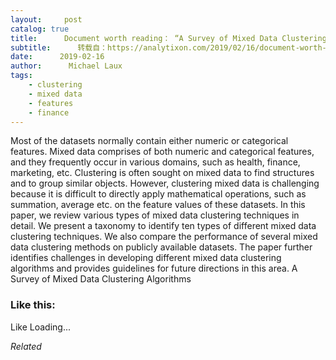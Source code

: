 ```yaml
---
layout:     post
catalog: true
title:      Document worth reading： “A Survey of Mixed Data Clustering Algorithms”
subtitle:      转载自：https://analytixon.com/2019/02/16/document-worth-reading-a-survey-of-mixed-data-clustering-algorithms/
date:      2019-02-16
author:      Michael Laux
tags:
    - clustering
    - mixed data
    - features
    - finance
---
```


Most of the datasets normally contain either numeric or categorical features. Mixed data comprises of both numeric and categorical features, and they frequently occur in various domains, such as health, finance, marketing, etc. Clustering is often sought on mixed data to find structures and to group similar objects. However, clustering mixed data is challenging because it is difficult to directly apply mathematical operations, such as summation, average etc. on the feature values of these datasets. In this paper, we review various types of mixed data clustering techniques in detail. We present a taxonomy to identify ten types of different mixed data clustering techniques. We also compare the performance of several mixed data clustering methods on publicly available datasets. The paper further identifies challenges in developing different mixed data clustering algorithms and provides guidelines for future directions in this area. A Survey of Mixed Data Clustering Algorithms





### Like this:

Like Loading...


*Related*

